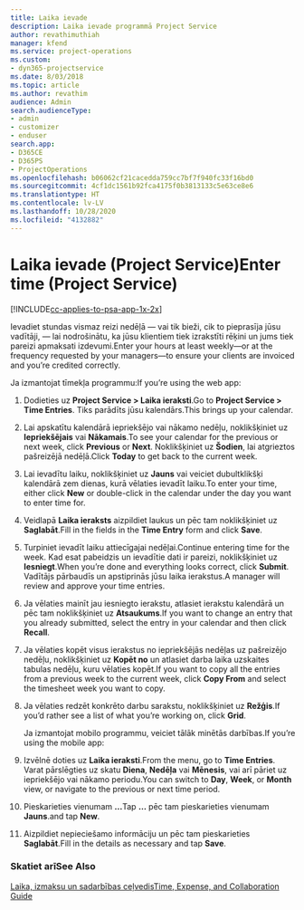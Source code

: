 ```yaml
---
title: Laika ievade
description: Laika ievade programmā Project Service
author: revathimuthiah
manager: kfend
ms.service: project-operations
ms.custom:
- dyn365-projectservice
ms.date: 8/03/2018
ms.topic: article
ms.author: revathim
audience: Admin
search.audienceType:
- admin
- customizer
- enduser
search.app:
- D365CE
- D365PS
- ProjectOperations
ms.openlocfilehash: b06062cf21cacedda759cc7bf7f940fc33f16bd0
ms.sourcegitcommit: 4cf1dc1561b92fca4175f0b3813133c5e63ce8e6
ms.translationtype: HT
ms.contentlocale: lv-LV
ms.lasthandoff: 10/28/2020
ms.locfileid: "4132882"
---
```

# <a name="enter-time-project-service"></a><span data-ttu-id="b5086-103">Laika ievade (Project Service)</span><span class="sxs-lookup"><span data-stu-id="b5086-103">Enter time (Project Service)</span></span>

[!INCLUDE[cc-applies-to-psa-app-1x-2x](../includes/cc-applies-to-psa-app-1x-2x.md)]

<span data-ttu-id="b5086-104">Ievadiet stundas vismaz reizi nedēļā — vai tik bieži, cik to pieprasīja jūsu vadītāji, — lai nodrošinātu, ka jūsu klientiem tiek izrakstīti rēķini un jums tiek pareizi apmaksati izdevumi.</span><span class="sxs-lookup"><span data-stu-id="b5086-104">Enter your hours at least weekly—or at the frequency requested by your managers—to ensure your clients are invoiced and you’re credited correctly.</span></span>  
  
 <span data-ttu-id="b5086-105">Ja izmantojat tīmekļa programmu:</span><span class="sxs-lookup"><span data-stu-id="b5086-105">If you’re using the web app:</span></span>  
  
1. <span data-ttu-id="b5086-106">Dodieties uz **Project Service > Laika ieraksti**.</span><span class="sxs-lookup"><span data-stu-id="b5086-106">Go to **Project Service > Time Entries**.</span></span> <span data-ttu-id="b5086-107">Tiks parādīts jūsu kalendārs.</span><span class="sxs-lookup"><span data-stu-id="b5086-107">This brings up your calendar.</span></span>  
  
2. <span data-ttu-id="b5086-108">Lai apskatītu kalendārā iepriekšējo vai nākamo nedēļu, noklikšķiniet uz **Iepriekšējais** vai **Nākamais**.</span><span class="sxs-lookup"><span data-stu-id="b5086-108">To see your calendar for the previous or next week, click **Previous** or **Next**.</span></span> <span data-ttu-id="b5086-109">Noklikšķiniet uz **Šodien**, lai atgrieztos pašreizējā nedēļā.</span><span class="sxs-lookup"><span data-stu-id="b5086-109">Click **Today** to get back to the current week.</span></span>  
  
3. <span data-ttu-id="b5086-110">Lai ievadītu laiku, noklikšķiniet uz **Jauns** vai veiciet dubultklikšķi kalendārā zem dienas, kurā vēlaties ievadīt laiku.</span><span class="sxs-lookup"><span data-stu-id="b5086-110">To enter your time, either click **New** or double-click in the calendar under the day you want to enter time for.</span></span>  
  
4. <span data-ttu-id="b5086-111">Veidlapā **Laika ieraksts** aizpildiet laukus un pēc tam noklikšķiniet uz **Saglabāt**.</span><span class="sxs-lookup"><span data-stu-id="b5086-111">Fill in the fields in the **Time Entry** form and click **Save**.</span></span>  
  
5. <span data-ttu-id="b5086-112">Turpiniet ievadīt laiku attiecīgajai nedēļai.</span><span class="sxs-lookup"><span data-stu-id="b5086-112">Continue entering time for the week.</span></span> <span data-ttu-id="b5086-113">Kad esat pabeidzis un ievadītie dati ir pareizi, noklikšķiniet uz **Iesniegt**.</span><span class="sxs-lookup"><span data-stu-id="b5086-113">When you’re done and everything looks correct, click **Submit**.</span></span> <span data-ttu-id="b5086-114">Vadītājs pārbaudīs un apstiprinās jūsu laika ierakstus.</span><span class="sxs-lookup"><span data-stu-id="b5086-114">A manager will review and approve your time entries.</span></span>  
  
6. <span data-ttu-id="b5086-115">Ja vēlaties mainīt jau iesniegto ierakstu, atlasiet ierakstu kalendārā un pēc tam noklikšķiniet uz **Atsaukums**.</span><span class="sxs-lookup"><span data-stu-id="b5086-115">If you want to change an entry that you already submitted, select the entry in your calendar and then click **Recall**.</span></span>  
  
7. <span data-ttu-id="b5086-116">Ja vēlaties kopēt visus ierakstus no iepriekšējās nedēļas uz pašreizējo nedēļu, noklikšķiniet uz **Kopēt no** un atlasiet darba laika uzskaites tabulas nedēļu, kuru vēlaties kopēt.</span><span class="sxs-lookup"><span data-stu-id="b5086-116">If you want to copy all the entries from a previous week to the current week, click **Copy From** and select the timesheet week you want to copy.</span></span>  
  
8. <span data-ttu-id="b5086-117">Ja vēlaties redzēt konkrēto darbu sarakstu, noklikšķiniet uz **Režģis**.</span><span class="sxs-lookup"><span data-stu-id="b5086-117">If you’d rather see a list of what you’re working on, click **Grid**.</span></span>  
  
   <span data-ttu-id="b5086-118">Ja izmantojat mobilo programmu, veiciet tālāk minētās darbības.</span><span class="sxs-lookup"><span data-stu-id="b5086-118">If you’re using the mobile app:</span></span>  
  
9. <span data-ttu-id="b5086-119">Izvēlnē doties uz **Laika ieraksti**.</span><span class="sxs-lookup"><span data-stu-id="b5086-119">From the menu, go to **Time Entries**.</span></span>     <span data-ttu-id="b5086-120">Varat pārslēgties uz skatu **Diena**, **Nedēļa** vai **Mēnesis**, vai arī pāriet uz iepriekšējo vai nākamo periodu.</span><span class="sxs-lookup"><span data-stu-id="b5086-120">You can switch to **Day**, **Week**, or **Month** view, or navigate to the previous or next time period.</span></span>  
  
10. <span data-ttu-id="b5086-121">Pieskarieties vienumam **…**</span><span class="sxs-lookup"><span data-stu-id="b5086-121">Tap **…**</span></span> <span data-ttu-id="b5086-122">pēc tam pieskarieties vienumam **Jauns**.</span><span class="sxs-lookup"><span data-stu-id="b5086-122">and tap **New**.</span></span>  
  
11. <span data-ttu-id="b5086-123">Aizpildiet nepieciešamo informāciju un pēc tam pieskarieties **Saglabāt**.</span><span class="sxs-lookup"><span data-stu-id="b5086-123">Fill in the details as necessary and tap **Save**.</span></span>  
  
### <a name="see-also"></a><span data-ttu-id="b5086-124">Skatiet arī</span><span class="sxs-lookup"><span data-stu-id="b5086-124">See Also</span></span>  
 [<span data-ttu-id="b5086-125">Laika, izmaksu un sadarbības ceļvedis</span><span class="sxs-lookup"><span data-stu-id="b5086-125">Time, Expense, and Collaboration Guide</span></span>](../psa/time-expense-collaboration-guide.md)
